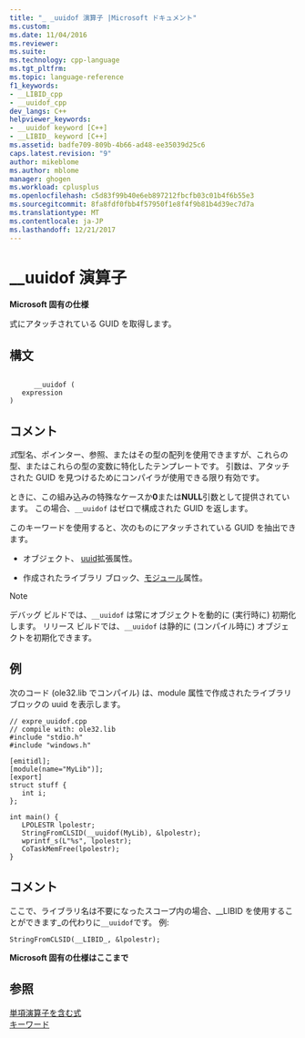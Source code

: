 ```yaml
---
title: "_ _uuidof 演算子 |Microsoft ドキュメント"
ms.custom: 
ms.date: 11/04/2016
ms.reviewer: 
ms.suite: 
ms.technology: cpp-language
ms.tgt_pltfrm: 
ms.topic: language-reference
f1_keywords:
- __LIBID_cpp
- __uuidof_cpp
dev_langs: C++
helpviewer_keywords:
- __uuidof keyword [C++]
- __LIBID_ keyword [C++]
ms.assetid: badfe709-809b-4b66-ad48-ee35039d25c6
caps.latest.revision: "9"
author: mikeblome
ms.author: mblome
manager: ghogen
ms.workload: cplusplus
ms.openlocfilehash: c5d83f99b40e6eb897212fbcfb03c01b4f6b55e3
ms.sourcegitcommit: 8fa8fdf0fbb4f57950f1e8f4f9b81b4d39ec7d7a
ms.translationtype: MT
ms.contentlocale: ja-JP
ms.lasthandoff: 12/21/2017
---
```

# <a name="uuidof-operator"></a>__uuidof 演算子
**Microsoft 固有の仕様**  
  
 式にアタッチされている GUID を取得します。  
  
## <a name="syntax"></a>構文  
  
```  
  
      __uuidof (  
   expression   
)  
```  
  
## <a name="remarks"></a>コメント  
 *式*型名、ポインター、参照、またはその型の配列を使用できますが、これらの型、またはこれらの型の変数に特化したテンプレートです。 引数は、アタッチされた GUID を見つけるためにコンパイラが使用できる限り有効です。  
  
 ときに、この組み込みの特殊なケースか**0**または**NULL**引数として提供されています。 この場合、`__uuidof` はゼロで構成された GUID を返します。  
  
 このキーワードを使用すると、次のものにアタッチされている GUID を抽出できます。  
  
-   オブジェクト、 [uuid](../cpp/uuid-cpp.md)拡張属性。  
  
-   作成されたライブラリ ブロック、[モジュール](../windows/module-cpp.md)属性。  
  
> [!NOTE]
>  デバッグ ビルドでは、`__uuidof` は常にオブジェクトを動的に (実行時に) 初期化します。 リリース ビルドでは、`__uuidof` は静的に (コンパイル時に) オブジェクトを初期化できます。  
  
## <a name="example"></a>例  
 次のコード (ole32.lib でコンパイル) は、module 属性で作成されたライブラリ ブロックの uuid を表示します。  
  
```  
// expre_uuidof.cpp  
// compile with: ole32.lib  
#include "stdio.h"  
#include "windows.h"  
  
[emitidl];  
[module(name="MyLib")];  
[export]  
struct stuff {  
   int i;  
};  
  
int main() {  
   LPOLESTR lpolestr;  
   StringFromCLSID(__uuidof(MyLib), &lpolestr);  
   wprintf_s(L"%s", lpolestr);  
   CoTaskMemFree(lpolestr);  
}  
```  
  
## <a name="comments"></a>コメント  
 ここで、ライブラリ名は不要になったスコープ内の場合、__LIBID を使用することができます\_の代わりに`__uuidof`です。 例:  
  
```  
StringFromCLSID(__LIBID_, &lpolestr);  
```  
  
 **Microsoft 固有の仕様はここまで**  
  
## <a name="see-also"></a>参照  
 [単項演算子を含む式](../cpp/expressions-with-unary-operators.md)   
 [キーワード](../cpp/keywords-cpp.md)